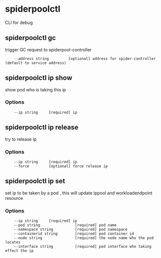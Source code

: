 # spiderpoolctl

CLI for debug

## spiderpoolctl gc

trigger GC request to spiderpool-controller

```
    --address string         [optional] address for spider-controller (default to service address)
```

## spiderpoolctl ip show

show pod who is taking this ip

### Options

```
    --ip string     [required] ip
```

## spiderpoolctl ip release

try to release ip

### Options

```
    --ip string     [required] ip
    --force         [optional] force release ip
```

## spiderpoolctl ip set

set ip to be taken by a pod , this will update ippool and workloadendpoint resource

### Options

```
    --ip string     [required] ip
    --pod string                [required] pod name
    --namespace string          [required] pod namespace
    --containerid string        [required] pod container id
    --node string               [required] the node name who the pod locates
    --interface string          [required] pod interface who taking effect the ip
```
